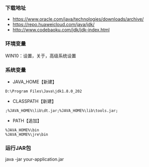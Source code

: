 ### 下载地址
- https://www.oracle.com/java/technologies/downloads/archive/
- https://repo.huaweicloud.com/java/jdk/
- http://www.codebaoku.com/jdk/jdk-index.html


### 环境变量
WIN10：设置，关于，高级系统设置

### 系统变量
- JAVA_HOME【新建】
```
D:\Program Files\Java\jdk1.8.0_202
```

- CLASSPATH【新建】
```
;%JAVA_HOME%\lib\dt.jar;%JAVA_HOME%\lib\tools.jar;
```

- PATH【追加】
```
%JAVA_HOME%\bin
%JAVA_HOME%\jre\bin
```
### 运行JAR包
java -jar your-application.jar
